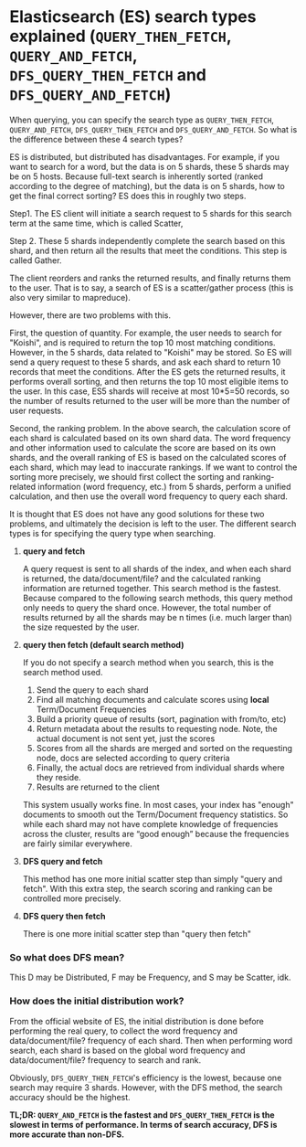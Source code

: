 # Elasticsearch (ES) search types explained (`QUERY_THEN_FETCH`, `QUERY_AND_FETCH`, `DFS_QUERY_THEN_FETCH` and `DFS_QUERY_AND_FETCH`)

When querying, you can specify the search type as `QUERY_THEN_FETCH`, `QUERY_AND_FETCH`, `DFS_QUERY_THEN_FETCH` and `DFS_QUERY_AND_FETCH`. So what is the difference between these 4 search types?

ES is distributed, but distributed has disadvantages. For example, if you want to search for a word, but the data is on 5 shards, these 5 shards may be on 5 hosts. Because full-text search is inherently sorted (ranked according to the degree of matching), but the data is on 5 shards, how to get the final correct sorting? ES does this in roughly two steps.

Step1. The ES client will initiate a search request to 5 shards for this search term at the same time, which is called Scatter,

Step 2. These 5 shards independently complete the search based on this shard, and then return all the results that meet the conditions. This step is called Gather.

The client reorders and ranks the returned results, and finally returns them to the user. That is to say, a search of ES is a scatter/gather process (this is also very similar to mapreduce).

However, there are two problems with this.

First, the question of quantity. For example, the user needs to search for "Koishi", and is required to return the top 10 most matching conditions. However, in the 5 shards, data related to "Koishi" may be stored. So ES will send a query request to these 5 shards, and ask each shard to return 10 records that meet the conditions. After the ES gets the returned results, it performs overall sorting, and then returns the top 10 most eligible items to the user. In this case, ES5 shards will receive at most 10\*5=50 records, so the number of results returned to the user will be more than the number of user requests.

Second, the ranking problem. In the above search, the calculation score of each shard is calculated based on its own shard data. The word frequency and other information used to calculate the score are based on its own shards, and the overall ranking of ES is based on the calculated scores of each shard, which may lead to inaccurate rankings. If we want to control the sorting more precisely, we should first collect the sorting and ranking-related information (word frequency, etc.) from 5 shards, perform a unified calculation, and then use the overall word frequency to query each shard.

It is thought that ES does not have any good solutions for these two problems, and ultimately the decision is left to the user. The different search types is for specifying the query type when searching.

1. **query and fetch**

    A query request is sent to all shards of the index, and when each shard is returned, the data/document/file? and the calculated ranking information are returned together. This search method is the fastest. Because compared to the following search methods, this query method only needs to query the shard once. However, the total number of results returned by all the shards may be n times (i.e. much larger than) the size requested by the user.

2. **query then fetch (default search method)**

    If you do not specify a search method when you search, this is the search method used.

    1. Send the query to each shard
    2. Find all matching documents and calculate scores using **local** Term/Document Frequencies
    3. Build a priority queue of results (sort, pagination with from/to, etc)
    4. Return metadata about the results to requesting node. Note, the actual document is not sent yet, just the scores
    5. Scores from all the shards are merged and sorted on the requesting node, docs are selected according to query criteria
    6. Finally, the actual docs are retrieved from individual shards where they reside.
    7. Results are returned to the client

    This system usually works fine. In most cases, your index has "enough" documents to smooth out the Term/Document frequency statistics. So while each shard may not have complete knowledge of frequencies across the cluster, results are “good enough” because the frequencies are fairly similar everywhere.

3. **DFS query and fetch**

    This method has one more initial scatter step than simply "query and fetch". With this extra step, the search scoring and ranking can be controlled more precisely.

4. **DFS query then fetch**

    There is one more initial scatter step than "query then fetch"

### So what does DFS mean?

This D may be Distributed, F may be Frequency, and S may be Scatter, idk.

### How does the initial distribution work?

From the official website of ES, the initial distribution is done before performing the real query, to collect the word frequency and data/document/file? frequency of each shard. Then when performing word search, each shard is based on the global word frequency and data/document/file? frequency to search and rank.

Obviously, `DFS_QUERY_THEN_FETCH`'s efficiency is the lowest, because one search may require 3 shards. However, with the DFS method, the search accuracy should be the highest.

**TL;DR: `QUERY_AND_FETCH` is the fastest and `DFS_QUERY_THEN_FETCH` is the slowest in terms of performance. In terms of search accuracy, DFS is more accurate than non-DFS.**
